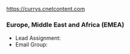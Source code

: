 
https://currys.cnetcontent.com

### Europe, Middle East and Africa (EMEA)

- Lead Assignment: 
- Email Group: 
